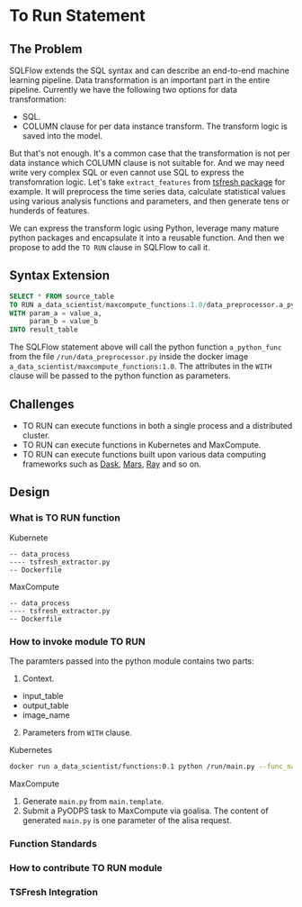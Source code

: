 # To Run Statement

## The Problem

SQLFlow extends the SQL syntax and can describe an end-to-end machine learning pipeline. Data transformation is an important part in the entire pipeline. Currently we have the following two options for data transformation:

- SQL.
- COLUMN clause for per data instance transform. The transform logic is saved into the model.

But that's not enough. It's a common case that the transformation is not per data instance which COLUMN clause is not suitable for. And we may need write very complex SQL or even cannot use SQL to express the transfomration logic. Let's take `extract_features` from [tsfresh package](https://tsfresh.readthedocs.io/en/latest/api/tsfresh.feature_extraction.html#module-tsfresh.feature_extraction.extraction) for example. It will preprocess the time series data, calculate statistical values using various analysis functions and parameters, and then generate tens or hunderds of features.

We can express the transform logic using Python, leverage many mature python packages and encapsulate it into a reusable function. And then we propose to add the `TO RUN` clause in SQLFlow to call it.

## Syntax Extension

```SQL
SELECT * FROM source_table
TO RUN a_data_scientist/maxcompute_functions:1.0/data_preprocessor.a_python_func
WITH param_a = value_a,
     param_b = value_b
INTO result_table
```

The SQLFlow statement above will call the python function `a_python_func` from the file `/run/data_preprocessor.py` inside the docker image `a_data_scientist/maxcompute_functions:1.0`. The attributes in the `WITH` clause will be passed to the python function as parameters.

## Challenges

- TO RUN can execute functions in both a single process and a distributed cluster.
- TO RUN can execute functions in Kubernetes and MaxCompute.
- TO RUN can execute functions built upon various data computing frameworks such as [Dask](https://github.com/dask/dask), [Mars](https://github.com/mars-project/mars), [Ray](https://github.com/ray-project/ray) and so on.

## Design

### What is TO RUN function

Kubernete

```TXT
-- data_process
---- tsfresh_extractor.py
-- Dockerfile
```

MaxCompute

```TXT
-- data_process
---- tsfresh_extractor.py
-- Dockerfile
```

### How to invoke module TO RUN

The paramters passed into the python module contains two parts:

1. Context.

- input_table
- output_table
- image_name

2. Parameters from `WITH` clause.

Kubernetes

```BASH
docker run a_data_scientist/functions:0.1 python /run/main.py --func_name data_proc --param_a value_a --param_b value_b
```

MaxCompute

1. Generate `main.py` from `main.template`.
2. Submit a PyODPS task to MaxCompute via goalisa. The content of generated `main.py` is one parameter of the alisa request.

### Function Standards

### How to contribute TO RUN module

### TSFresh Integration
